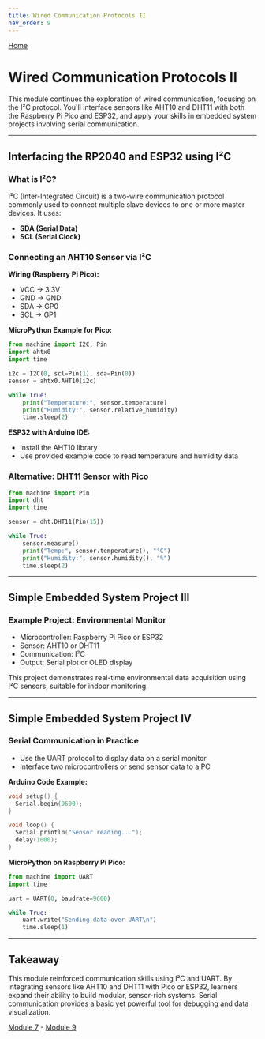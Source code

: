 ```yaml
---
title: Wired Communication Protocols II
nav_order: 9
---
```

[Home](index.md)


# Wired Communication Protocols II

This module continues the exploration of wired communication, focusing on the I²C protocol. You'll interface sensors like AHT10 and DHT11 with both the Raspberry Pi Pico and ESP32, and apply your skills in embedded system projects involving serial communication.

---

## Interfacing the RP2040 and ESP32 using I²C

### What is I²C?

I²C (Inter-Integrated Circuit) is a two-wire communication protocol commonly used to connect multiple slave devices to one or more master devices. It uses:
- **SDA (Serial Data)**
- **SCL (Serial Clock)**

### Connecting an AHT10 Sensor via I²C

**Wiring (Raspberry Pi Pico):**
- VCC → 3.3V
- GND → GND
- SDA → GP0
- SCL → GP1

**MicroPython Example for Pico:**
```python
from machine import I2C, Pin
import ahtx0
import time

i2c = I2C(0, scl=Pin(1), sda=Pin(0))
sensor = ahtx0.AHT10(i2c)

while True:
    print("Temperature:", sensor.temperature)
    print("Humidity:", sensor.relative_humidity)
    time.sleep(2)
```

**ESP32 with Arduino IDE:**
- Install the AHT10 library
- Use provided example code to read temperature and humidity data

### Alternative: DHT11 Sensor with Pico
```python
from machine import Pin
import dht
import time

sensor = dht.DHT11(Pin(15))

while True:
    sensor.measure()
    print("Temp:", sensor.temperature(), "°C")
    print("Humidity:", sensor.humidity(), "%")
    time.sleep(2)
```

---

## Simple Embedded System Project III

### Example Project: Environmental Monitor

- Microcontroller: Raspberry Pi Pico or ESP32
- Sensor: AHT10 or DHT11
- Communication: I²C
- Output: Serial plot or OLED display

This project demonstrates real-time environmental data acquisition using I²C sensors, suitable for indoor monitoring.

---

## Simple Embedded System Project IV

### Serial Communication in Practice

- Use the UART protocol to display data on a serial monitor
- Interface two microcontrollers or send sensor data to a PC

**Arduino Code Example:**
```cpp
void setup() {
  Serial.begin(9600);
}

void loop() {
  Serial.println("Sensor reading...");
  delay(1000);
}
```

**MicroPython on Raspberry Pi Pico:**
```python
from machine import UART
import time

uart = UART(0, baudrate=9600)

while True:
    uart.write("Sending data over UART\n")
    time.sleep(1)
```

---

## Takeaway

This module reinforced communication skills using I²C and UART. By integrating sensors like AHT10 and DHT11 with Pico or ESP32, learners expand their ability to build modular, sensor-rich systems. Serial communication provides a basic yet powerful tool for debugging and data visualization.

[Module 7](module7.md) - [Module 9](module9.md)
